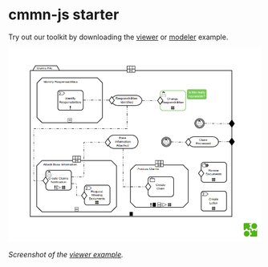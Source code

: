# cmmn-js starter

Try out our toolkit by downloading the [viewer](https://rawgit.com/bpmn-io/cmmn-js-examples/master/starter/viewer.html) or [modeler](https://rawgit.com/bpmn-io/cmmn-js-examples/master/starter/modeler.html) example.


[![viewer example screenshot](./viewer.png)](https://rawgit.com/bpmn-io/cmmn-js-examples/master/starter/viewer.html)

_Screenshot of the [viewer example](https://rawgit.com/bpmn-io/cmmn-js-examples/master/starter/viewer.html)._